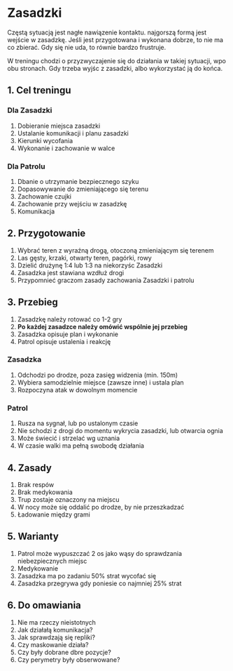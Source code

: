 # Zasadzki
Częstą sytuacją jest nagłe nawiązenie kontaktu. najgorszą formą jest wejście w zasadzkę. Jeśli jest przygotowana i wykonana dobrze, to nie ma co zbierać. Gdy się nie uda, to równie bardzo frustruje.

W treningu chodzi o przyzwyczajenie się do działania w takiej sytuacji, wpo obu stronach. Gdy trzeba wyjśc z zasadzki, albo wykorzystać ją do końca. 

## 1. Cel treningu
### Dla Zasadzki
1. Dobieranie miejsca zasadzki
1. Ustalanie komunikacji i planu zasadzki
1. Kierunki wycofania
1. Wykonanie i zachowanie w walce

### Dla Patrolu
1. Dbanie o utrzymanie bezpiecznego szyku
1. Dopasowywanie do zmieniającego się terenu
1. Zachowanie czujki
1. Zachowanie przy wejściu w zasadzkę
1. Komunikacja

## 2. Przygotowanie
1. Wybrać teren z wyraźną drogą, otoczoną zmieniającym się terenem
1. Las gęsty, krzaki, otwarty teren, pagórki, rowy
1. Dzielić drużynę 1:4 lub 1:3 na niekorzyśc Zasadzki
1. Zasadzka jest stawiana wzdłuż drogi
1. Przypomnieć graczom zasady zachowania Zasadzki i patrolu

## 3. Przebieg
1. Zasadzkę należy rotować co 1-2 gry
1. __Po każdej zasadzce należy omówić wspólnie jej przebieg__
1. Zasadzka opisuje plan i wykonanie
1. Patrol opisuje ustalenia i reakcję

### Zasadzka
1. Odchodzi po drodze, poza zasięg widzenia (min. 150m)
1. Wybiera samodzielnie miejsce (zawsze inne) i ustala plan
1. Rozpoczyna atak w dowolnym momencie

### Patrol
1. Rusza na sygnał, lub po ustalonym czasie
1. Nie schodzi z drogi do momentu wykrycia zasadzki, lub otwarcia ognia
1. Może świecić i strzelać wg uznania
1. W czasie walki ma pełną swobodę działania

## 4. Zasady
1. Brak respów
1. Brak medykowania
1. Trup zostaje oznaczony na miejscu
1. W nocy może się oddalić po drodze, by nie przeszkadzać
1. Ładowanie między grami

## 5. Warianty
1. Patrol może wypuszczać 2 os jako wąsy do sprawdzania niebezpiecznych miejsc
1. Medykowanie
1. Zasadzka ma po zadaniu 50% strat wycofać się
1. Zasadzka przegrywa gdy poniesie co najmniej 25% strat

## 6. Do omawiania
1. Nie ma rzeczy nieistotnych
1. Jak działałą komunikacja?
1. Jak sprawdzają się repliki?
1. Czy maskowanie działa?
1. Czy były dobrane dbre pozycje?
1. Czy perymetry były obserwowane?